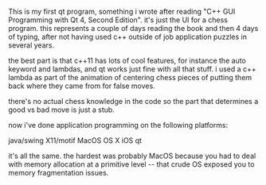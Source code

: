 This is my first qt program, something i wrote after reading "C++ GUI Programming with Qt 4, Second Edition". it's just the UI for a chess program. this represents a couple of days reading the book and then 4 days of typing, after not having used c++ outside of job application puzzles in several years.

the best part is that c++11 has lots of cool features, for instance the auto keyword and lambdas, and qt works just fine with all that stuff. i used a c++ lambda as part of the animation of centering chess pieces of putting them back where they came from for false moves.

there's no actual chess knowledge in the code so the part that determines a good vs bad move is just a stub.

now i've done application programming on the following platforms:

java/swing
X11/motif
MacOS
OS X
iOS
qt

it's all the same. the hardest was probably MacOS because you had to deal with memory allocation at a primitive level -- that crude OS exposed you to memory fragmentation issues.



